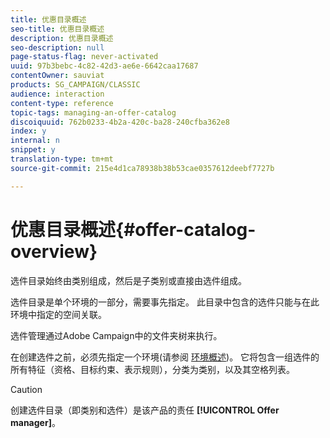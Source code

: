 ```yaml
---
title: 优惠目录概述
seo-title: 优惠目录概述
description: 优惠目录概述
seo-description: null
page-status-flag: never-activated
uuid: 97b3bebc-4c82-42d3-ae6e-6642caa17687
contentOwner: sauviat
products: SG_CAMPAIGN/CLASSIC
audience: interaction
content-type: reference
topic-tags: managing-an-offer-catalog
discoiquuid: 762b0233-4b2a-420c-ba28-240cfba362e8
index: y
internal: n
snippet: y
translation-type: tm+mt
source-git-commit: 215e4d1ca78938b38b53cae0357612deebf7727b

---
```



# 优惠目录概述{#offer-catalog-overview}

选件目录始终由类别组成，然后是子类别或直接由选件组成。

选件目录是单个环境的一部分，需要事先指定。 此目录中包含的选件只能与在此环境中指定的空间关联。

选件管理通过Adobe Campaign中的文件夹树来执行。

在创建选件之前，必须先指定一个环境(请参阅 [环境概述](../../interaction/using/environments-overview.md))。 它将包含一组选件的所有特征（资格、目标约束、表示规则），分类为类别，以及其空格列表。

>[!CAUTION]
>
>创建选件目录（即类别和选件）是该产品的责任 **[!UICONTROL Offer manager]**。

